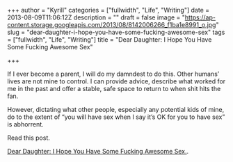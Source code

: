 +++
author = "Kyrill"
categories = ["fullwidth", "Life", "Writing"]
date = 2013-08-09T11:06:12Z
description = ""
draft = false
image = "https://ap-content.storage.googleapis.com/2013/08/8142006266_f1ba1e8991_o.jpg"
slug = "dear-daughter-i-hope-you-have-some-fucking-awesome-sex"
tags = ["fullwidth", "Life", "Writing"]
title = "Dear Daughter: I Hope You Have Some Fucking Awesome Sex"

+++


If I ever become a parent, I will do my damndest to do this. Other humans’ lives are not mine to control. I can provide advice, describe what worked for me in the past and offer a stable, safe space to return to when shit hits the fan.

However, dictating what other people, especially any potential kids of mine, do to the extent of “you will have sex when I say it’s OK for you to have sex” is abhorrent.

Read this post.

[Dear Daughter: I Hope You Have Some Fucking Awesome Sex.](https://www.theferrett.com/ferrettworks/2013/08/dear-daughter-i-hope-you-have-some-fucking-awesome-sex/).


